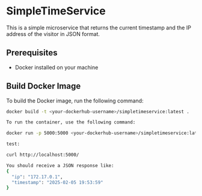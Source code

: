 # SimpleTimeService

This is a simple microservice that returns the current timestamp and the IP address of the visitor in JSON format.

## Prerequisites

- Docker installed on your machine

## Build Docker Image

To build the Docker image, run the following command:

```bash
docker build -t <your-dockerhub-username>/simpletimeservice:latest .

To run the container, use the following command:

docker run -p 5000:5000 <your-dockerhub-username>/simpletimeservice:latest

test:

curl http://localhost:5000/

You should receive a JSON response like:
{
  "ip": "172.17.0.1",
  "timestamp": "2025-02-05 19:53:59"
}
